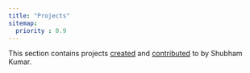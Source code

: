 ```yaml
---
title: "Projects"
sitemap:
  priority : 0.9
---
```


<p>This section contains projects <a href="/projects/creations">created</a> and <a href="/projects/contributions">contributed</a> to by Shubham Kumar.</p>
